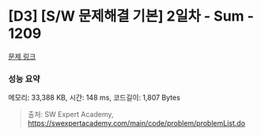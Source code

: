 # [D3] [S/W 문제해결 기본] 2일차 - Sum - 1209 

[문제 링크](https://swexpertacademy.com/main/code/problem/problemDetail.do?contestProbId=AV13_BWKACUCFAYh) 

### 성능 요약

메모리: 33,388 KB, 시간: 148 ms, 코드길이: 1,807 Bytes



> 출처: SW Expert Academy, https://swexpertacademy.com/main/code/problem/problemList.do